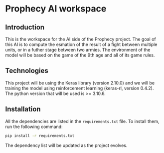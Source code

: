 # Prophecy AI workspace

## **Introduction**
This is the workspace for the AI side of the Prophecy project.
The goal of this AI is to compute the esmation of the result of a fight between multiple units, or in a futher stage between two armies.
The environment of the model will be based on the game of the 9th age and all of its game rules.

## **Technologies**
This project will be using the Keras library (version 2.10.0) and we will be training the model using reinforcement learning (keras-rl, version 0.4.2).
The python version that will be used is >= 3.10.6.

## **Installation**
All the dependencies are listed in the `requirements.txt` file.
To install them, run the following command:
```bash
pip install -r requirements.txt
```

The dependency list will be updated as the project evolves.
